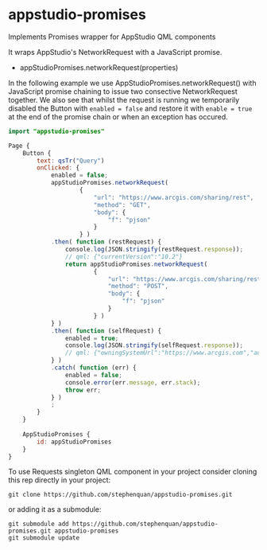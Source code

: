 # appstudio-promises
Implements Promises wrapper for AppStudio QML components

It wraps AppStudio's NetworkRequest with a JavaScript promise.

 - appStudioPromises.networkRequest(properties)

In the following example we use AppStudioPromises.networkRequest() with
JavaScript promise chaining to issue two consective NetworkRequest together.
We also see that whilst the request is running we temporarily disabled the
Button with `enabled = false` and restore it with `enable = true` at the end
of the promise chain or when an exception has occured.

```qml
import "appstudio-promises"

Page {
    Button {
        text: qsTr("Query")
        onClicked: {
            enabled = false;
            appStudioPromises.networkRequest(
                    {
                        "url": "https://www.arcgis.com/sharing/rest",
                        "method": "GET",
                        "body": {
                            "f": "pjson"
                        }
                    } )
            .then( function (restRequest) {
                console.log(JSON.stringify(restRequest.response));
                // qml: {"currentVersion":"10.2"}
                return appStudioPromises.networkRequest(
                        {
                            "url": "https://www.arcgis.com/sharing/rest/info",
                            "method": "POST",
                            "body": {
                                "f": "pjson"
                            }
                        } )
            } )
            .then( function (selfRequest) {
                enabled = true;
                console.log(JSON.stringify(selfRequest.response));
                // qml: {"owningSystemUrl":"https://www.arcgis.com","authInfo":{"tokenServicesUrl":"https://www.arcgis.com/sharing/rest/generateToken","isTokenBasedSecurity":true}}
            } )
            .catch( function (err) {
                enabled = false;
                console.error(err.message, err.stack);
                throw err;
            } )
            ;
        }
    }
    
    AppStudioPromises {
        id: appStudioPromises
    }
}
```

To use Requests singleton QML component in your project consider cloning this rep directly in your project:

    git clone https://github.com/stephenquan/appstudio-promises.git

or adding it as a submodule:

    git submodule add https://github.com/stephenquan/appstudio-promises.git appstudio-promises
    git submodule update
